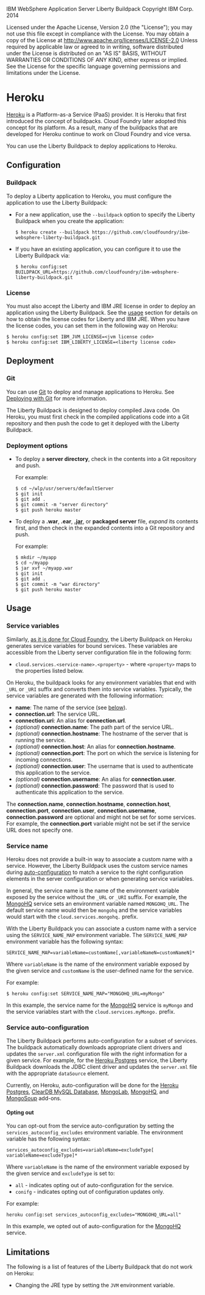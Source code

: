 IBM WebSphere Application Server Liberty Buildpack
Copyright IBM Corp. 2014

Licensed under the Apache License, Version 2.0 (the "License");
you may not use this file except in compliance with the License.
You may obtain a copy of the License at
     http://www.apache.org/licenses/LICENSE-2.0
Unless required by applicable law or agreed to in writing, software
distributed under the License is distributed on an "AS IS" BASIS,
WITHOUT WARRANTIES OR CONDITIONS OF ANY KIND, either express or implied.
See the License for the specific language governing permissions and
limitations under the License.

Heroku
========================================

[Heroku][] is a Platform-as-a Service (PaaS) provider. It is Heroku that first introduced the concept of buildpacks. Cloud Foundry later adopted this concept for its platform. As a result, many of the buildpacks that are developed for Heroku continue to work on Cloud Foundry and vice versa.

You can use the Liberty Buildpack to deploy applications to Heroku.

## Configuration

### Buildpack

To deploy a Liberty application to Heroku, you must configure the application to use the Liberty Buildpack:

* For a new application, use the `--buildpack` option to specify the Liberty Buildpack when you create the application:
  ```
  $ heroku create --buildpack https://github.com/cloudfoundry/ibm-websphere-liberty-buildpack.git
  ```

* If you have an existing application, you can configure it to use the Liberty Buildpack via:
  ```
  $ heroku config:set BUILDPACK_URL=https://github.com/cloudfoundry/ibm-websphere-liberty-buildpack.git
  ```

### License

You must also accept the Liberty and IBM JRE license in order to deploy an application using the Liberty Buildpack. See the [usage](https://github.com/cloudfoundry/ibm-websphere-liberty-buildpack#usage) section for details on how to obtain the license codes for Liberty and IBM JRE. When you have the license codes, you can set them in the following way on Heroku:
```
$ heroku config:set IBM_JVM_LICENSE=<jvm license code>
$ heroku config:set IBM_LIBERTY_LICENSE=<liberty license code>
```

## Deployment

### Git

You can use [Git](http://git-scm.com/) to deploy and manage applications to Heroku. See [Deploying with Git](https://devcenter.heroku.com/articles/git) for more information.

The Liberty Buildpack is designed to deploy compiled Java code. On Heroku, you must first check in the compiled applications code into a Git repository and then push the code to get it deployed with the Liberty Buildpack.

### Deployment options

* To deploy a **server directory**, check in the contents into a Git repository and push.

    For example:
    ```
    $ cd ~/wlp/usr/servers/defaultServer
    $ git init
    $ git add .
    $ git commit -m "server directory"
    $ git push heroku master
    ```

* To deploy a **.war**, **.ear**, [**.jar**](java-main.md), or **packaged server** file, *expand* its contents first, and then check in the expanded contents into a Git repository and push.

    For example:
    ```
    $ mkdir ~/myapp
    $ cd ~/myapp
    $ jar xvf ~/myapp.war
    $ git init
    $ git add .
    $ git commit -m "war directory"
    $ git push heroku master
    ```

## Usage

### Service variables

Similarly, [as it is done for Cloud Foundry](https://github.com/cloudfoundry/ibm-websphere-liberty-buildpack/blob/master/docs/server-xml-options.md#accessing-the-information-of-bound-services), the Liberty Buildpack on Heroku generates service variables for bound services. These variables are accessible from the Liberty server configuration file in the following form:

* `cloud.services.<service-name>.<property>` - where `<property>` maps to the properties listed below.

On Heroku, the buildpack looks for any environment variables that end with `_URL` or `_URI` suffix and converts them into service variables. Typically, the service variables are generated with the following information:

* **name**: The name of the service (see [below](#service-name)).
* **connection.url**: The service URL.
* **connection.uri**: An alias for **connection.url**.
* *(optional)* **connection.name**: The path part of the service URL.
* *(optional)* **connection.hostname**: The hostname of the server that is running the service.
* *(optional)* **connection.host**: An alias for **connection.hostname**.
* *(optional)* **connection.port**: The port on which the service is listening for incoming connections.
* *(optional)* **connection.user**: The username that is used to authenticate this application to the service.
* *(optional)* **connection.username**: An alias for **connection.user**.
* *(optional)* **connection.password**: The password that is used to authenticate this application to the service.

The **connection.name**, **connection.hostname**, **connection.host**, **connection.port**, **connection.user**, **connection.username**, **connection.password** are optional and might not be set for some services. For example, the **connection.port** variable might not be set if the service URL does not specify one.

### Service name

Heroku does not provide a built-in way to associate a custom name with a service. However, the Liberty Buildpack uses the custom service names during [auto-configuration](#service-auto-configuration) to match a service to the right configuration elements in the server configuration or when generating service variables.

In general, the service name is the name of the environment variable exposed by the service without the `_URL` or `_URI` suffix. For example, the [MongoHQ][] service sets an environment variable named `MONGOHQ_URL`. The default service name would then be `mongohq` and the service variables would start with the `cloud.services.mongohq.` prefix.

With the Liberty Buildpack you can associate a custom name with a service using the `SERVICE_NAME_MAP` environment variable. The `SERVICE_NAME_MAP` environment variable has the following syntax:
```
SERVICE_NAME_MAP=variableName=customName[,variableNameN=customNameN]*
```

Where `variableName` is the name of the environment variable exposed by the given service and `customName` is the user-defined name for the service.

For example:
```
$ heroku config:set SERVICE_NAME_MAP="MONGOHQ_URL=myMongo"
```

In this example, the service name for the [MongoHQ][] service is `myMongo` and the service variables start with the `cloud.services.myMongo.` prefix.

### Service auto-configuration

The Liberty Buildpack performs auto-configuration for a subset of services. The buildpack automatically downloads appropriate client drivers and updates the `server.xml` configuration file with the right information for a given service. For example, for the [Heroku Postgres][] service, the Liberty Buildpack downloads the JDBC client driver and updates the `server.xml` file with the appropriate `dataSource` element.

Currently, on Heroku, auto-configuration will be done for the [Heroku Postgres][], [ClearDB MySQL Database](https://addons.heroku.com/cleardb), [MongoLab](https://addons.heroku.com/mongolab), [MongoHQ][], and [MongoSoup](https://addons.heroku.com/mongosoup) add-ons.

#### Opting out

You can opt-out from the service auto-configuration by setting the `services_autoconfig_excludes` environment variable. The environment variable has the following syntax:
```
services_autoconfig_excludes=variableName=excludeType[ variableName=excludeType]*
```
Where `variableName` is the name of the environment variable exposed by the given service and `excludeType` is set to:
* `all` - indicates opting out of auto-configuration for the service.
* `conifg` - indicates opting out of configuration updates only.

For example:
```
heroku config:set services_autoconfig_excludes="MONGOHQ_URL=all"
```

In this example, we opted out of auto-configuration for the [MongoHQ][] service.

## Limitations

The following is a list of features of the Liberty Buildpack that do not work on Heroku:

* Changing the JRE type by setting the `JVM` environment variable.

[Heroku]: https://heroku.com
[Heroku Postgres]: https://addons.heroku.com/heroku-postgresql
[MongoHQ]: https://addons.heroku.com/mongohq
